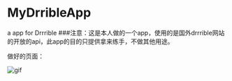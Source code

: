 # MyDrribleApp
a app for Drrrible
###注意：这是本人做的一个app，使用的是国外drrrible网站的开放的api，此app的目的只提供拿来练手，不做其他用途。

做好的页面：

![gif](https://github.com/JerryChan123/raw/blob/master/yo.gif)

